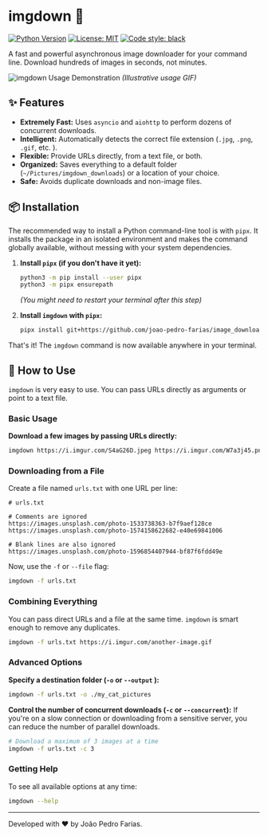 # imgdown 📸

[![Python Version](https://img.shields.io/badge/python-3.8+-blue.svg )](https://www.python.org/downloads/ )
[![License: MIT](https://img.shields.io/badge/License-MIT-yellow.svg )](https://opensource.org/licenses/MIT )
[![Code style: black](https://img.shields.io/badge/code%20style-black-000000.svg )](https://github.com/psf/black )

A fast and powerful asynchronous image downloader for your command line. Download hundreds of images in seconds, not minutes.

![imgdown Usage Demonstration](https://i.imgur.com/TqBw1aF.gif )
*(Illustrative usage GIF)*

## ✨ Features

*   **Extremely Fast:** Uses `asyncio` and `aiohttp` to perform dozens of concurrent downloads.
*   **Intelligent:** Automatically detects the correct file extension (`.jpg`, `.png`, `.gif`, etc. ).
*   **Flexible:** Provide URLs directly, from a text file, or both.
*   **Organized:** Saves everything to a default folder (`~/Pictures/imgdown_downloads`) or a location of your choice.
*   **Safe:** Avoids duplicate downloads and non-image files.

## 📦 Installation

The recommended way to install a Python command-line tool is with `pipx`. It installs the package in an isolated environment and makes the command globally available, without messing with your system dependencies.

1.  **Install `pipx` (if you don't have it yet):**
    ```bash
    python3 -m pip install --user pipx
    python3 -m pipx ensurepath
    ```
    *(You might need to restart your terminal after this step)*

2.  **Install `imgdown` with `pipx`:**
    ```bash
    pipx install git+https://github.com/joao-pedro-farias/image_downloader_cli.git
    ```

That's it! The `imgdown` command is now available anywhere in your terminal.

## 🚀 How to Use

`imgdown` is very easy to use. You can pass URLs directly as arguments or point to a text file.

### Basic Usage

**Download a few images by passing URLs directly:**
```bash
imgdown https://i.imgur.com/S4aG26D.jpeg https://i.imgur.com/W7a3j45.png
```

### Downloading from a File

Create a file named `urls.txt` with one URL per line:

```
# urls.txt

# Comments are ignored
https://images.unsplash.com/photo-1533738363-b7f9aef128ce
https://images.unsplash.com/photo-1574158622682-e40e69841006

# Blank lines are also ignored
https://images.unsplash.com/photo-1596854407944-bf87f6fdd49e
```

Now, use the `-f` or `--file` flag:
```bash
imgdown -f urls.txt
```

### Combining Everything

You can pass direct URLs and a file at the same time. `imgdown` is smart enough to remove any duplicates.

```bash
imgdown -f urls.txt https://i.imgur.com/another-image.gif
```

### Advanced Options

**Specify a destination folder (`-o` or `--output` ):**
```bash
imgdown -f urls.txt -o ./my_cat_pictures
```

**Control the number of concurrent downloads (`-c` or `--concurrent`):**
If you're on a slow connection or downloading from a sensitive server, you can reduce the number of parallel downloads.

```bash
# Download a maximum of 3 images at a time
imgdown -f urls.txt -c 3
```

### Getting Help

To see all available options at any time:
```bash
imgdown --help
```

---

Developed with ❤️ by João Pedro Farias.

